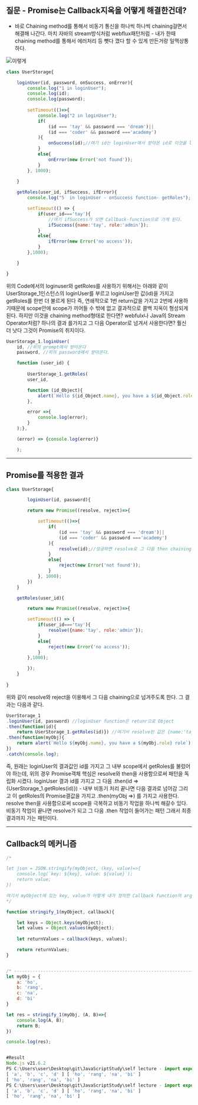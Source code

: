 ## 질문 - Promise는 Callback지옥을 어떻게 해결한건데? 
- 바로 Chaining method를 통해서 비동기 통신을 하나씩 하나씩 chaining걸면서 해결해 나간다.
마치 자바의 stream방식처럼 webflux패턴처럼 - 내가 한때 chaining method를 통해서 에러처리 등 뺏다 꼈다 할 수 있게 만든거랑 일맥상통하다.

![이렇게](https://github.com/taehyuklee/JavaScriptStudy/assets/89365465/773f35b4-81bd-45bd-bd76-00b27f740d55)

``` javascript
class UserStorage{

    loginUser(id, password, onSuccess, onError){
        console.log("1 in loginUser");
        console.log(id);
        console.log(password);
        
        setTimeout(()=>{
            console.log("2 in loginUser");
            if(
                (id === 'tay' && password === 'dream')||
                (id === 'coder' && password ==='academy')
            ){
                onSuccess(id);//여기 id는 loginUser에서 받아온 id로 이것을 loginUser에서 받아온 onSueccess function에 넘겨주는 역할을 한다. 
            }
            else{
                onError(new Error('not found'));
            }
        }, 1000);

    }
  
    getRoles(user_id, ifSuccess, ifError){
        console.log("5  in loginUser - onSuccess function- getRoles");

        setTimeout(() => {
            if(user_id==='tay'){
                //여기 ifSuccess가 오면 Callback-function으로 가게 된다.
                ifSuccess({name:'tay', role:'admin'});
            }
            else{
                ifError(new Error('no access'));
            }
        },1000);

    }

}
```

위의 Code에서의 loginuser와 getRoles를 사용하기 위해서는 아래와 같이 UserStorage_1인스턴스의 loginUser를 부르고 loginUser한 값(id)을 가지고 getRoles를 한번 더 불르게 된다 즉, 연쇄적으로 1번 return값을 가지고 2번에 사용하기때문에 scope안에 scope가 끼어들 수 밖에 없고
결과적으로 콜백 지옥이 형성되게 된다. 하지만 이것을 chaining method형태로 한다면? webfulx나 Java의 Stream Operator처럼? 하나의 결과 를가지고 그 다음 Operator로 넘겨서 사용한다면? 훨신 더 낫다 그것이 Promise의 취지이다.

```javascript
UserStorage_1.loginUser(
    id, //위의 prompt에서 받아온다
    password, //위의 password에서 받아온다.

    function (user_id) {
        
        UserStorage_1.getRoles(
        user_id,

        function (id_Object){
            alert(`Hello ${id_Object.name}, you have a ${id_Object.role} role`);
        },

        error =>{
            console.log(error);
        }
    );},

    (error) => {console.log(error)}

    );

```


------------------------
## Promise를 적용한 결과

```javascript
class UserStorage{

        loginUser(id, password){

        return new Promise((resolve, reject)=>{

            setTimeout(()=>{
                if(
                    (id === 'tay' && password === 'dream')||
                    (id === 'coder' && password ==='academy')
                ){
                    resolve(id);//성공하면 resolve로 그 다음 then chaining에 넘겨준다.
                }
                else{
                    reject(new Error('not found'));
                }
            }, 1000);
        })
    }

    getRoles(user_id){

        return new Promise((resolve, reject)=>{

        setTimeout(() => {
            if(user_id==='tay'){
                resolve({name:'tay', role:'admin'});
            }
            else{
                reject(new Error('no access'));
            }
        },1000);

        });
    }
    
}
```

위와 같이 resolve와 reject을 이용해서 그 다음 chaining으로 넘겨주도록 한다. 그 결과는 다음과 같다.

```javascript
UserStorage_1
.loginUser(id, password) //loginUser function은 retunr으로 Object
.then(function(id){
    return UserStorage_1.getRoles(id)}) //여기서 resolve된 값은 {name:'tay', role:'admin'}임
.then(function(myObj){
    return alert(`Hello ${myObj.name}, you have a ${myObj.role} role`);
})
.catch(console.log);
```
즉, 원래는 loginUser의 결과값인 id를 가지고 그 내부 scope에서 getRoles를 불렀어야 하는데, 
위의 경우 Promise객체 핵심은 resolve와 then을 사용함으로써 패턴을 독립화 시켰다. loginUser 결과 id를 가지고 그 다음 .then(id =>{UserStorage_1.getRoles(id)}) - 내부 비동기 처리 끝나면 다음 결과로 넘어감
그리고 이 getRoles의 Promise결값을 가지고 .then(myObj =>) 를 가지고 사용한다. 
resolve then을 사용함으로써 scope을 극복하고 비동기 작업을 하나씩 해갈수 있다. 비동기 작업이 끝나면 resolve가 되고 그 다음 .then 작업이 들어가는 패턴 그래서 최종 결과까지 가는 패턴이다.


------------------
## Callback의 메커니즘
```javascript
/*

let json = JSON.stringify(myObject, (key, value)=>{
    console.log(`key: ${key}, value: ${value}`);
    return value;
})

여기서 myObject에 있는 key, value가 어떻게 내가 정의한 Callback function의 arg로 들어가는걸까?
*/

function stringify_1(myObject, callback){

    let keys = Object.keys(myObject);    
    let values = Object.values(myObject);
    
    let returnValues = callback(keys, values);

    return returnValues;
}


/* ---------------------------------------------------------------------------------- */
let myObj = {
    a: 'ho',
    b: 'rang',
    c: 'na',
    d: 'bi'
}

let res = stringify_1(myObj, (A, B)=>{
    console.log(A, B);
    return B;
})

console.log(res);


#Result
Node.js v21.6.2
PS C:\Users\user\Desktop\git\JavaScriptStudy\self lecture - import export\callback_func> node .\stringify_mechanism.js
[ 'a', 'b', 'c', 'd' ] [ 'ho', 'rang', 'na', 'bi' ]
[ 'ho', 'rang', 'na', 'bi' ]
PS C:\Users\user\Desktop\git\JavaScriptStudy\self lecture - import export\callback_func> node .\stringify_mechanism.js
[ 'a', 'b', 'c', 'd' ] [ 'ho', 'rang', 'na', 'bi' ]
[ 'ho', 'rang', 'na', 'bi' ]
```
